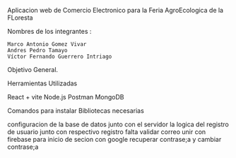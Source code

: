 Aplicacion web de Comercio Electronico para la Feria AgroEcologica de la FLoresta


Nombres de los integrantes : 

    Marco Antonio Gomez Vivar
    Andres Pedro Tamayo  
    Víctor Fernando Guerrero Intriago

Objetivo General.



Herramientas Utilizadas 

React + vite 
Node.js
Postman 
MongoDB

Comandos para instalar Bibliotecas necesarias







configuracion de la base de datos junto con el servidor la logica del registro de usuario junto con respectivo registro 
falta validar correo 
unir con firebase para inicio de secion con google 
recuperar contrase;a 
y cambiar contrase;a
